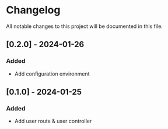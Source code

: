 # Changelog

All notable changes to this project will be documented in this file.

## [0.2.0] - 2024-01-26

### Added

- Add configuration environment

## [0.1.0] - 2024-01-25

### Added

- Add user route & user controller
